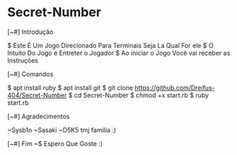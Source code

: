 # Secret-Number
[~#] Introdução

$ Este É Um Jogo Direcionado Para Terminais Seja La Qual For ele
$ O Intuito Do Jogo é Entreter o Jogador
$ Ao iniciar o Jogo Você vai receber as Instruções

[~#] Comandos

$ apt install ruby
$ apt install git 
$ git clone https://github.com/Dreifus-404/Secret-Number
$ cd Secret-Number
$ chmod +x start.rb
$ ruby start.rb

[~#] Agradecimentos

~Sysb1n
~Sasaki
~D5K5
tmj familia :)

[~#] Fim 
~$ Espero Que Goste :)
